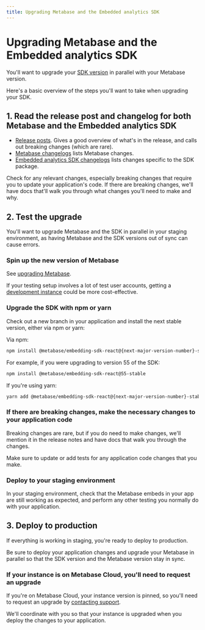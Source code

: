 ```yaml
---
title: Upgrading Metabase and the Embedded analytics SDK
---
```


# Upgrading Metabase and the Embedded analytics SDK

You'll want to upgrade your [SDK version](./version.md) in parallel with your Metabase version.

Here's a basic overview of the steps you'll want to take when upgrading your SDK.

## 1. Read the release post and changelog for both Metabase and the Embedded analytics SDK

- [Release posts](https://www.metabase.com/releases). Gives a good overview of what's in the release, and calls out breaking changes (which are rare).
- [Metabase changelogs](https://www.metabase.com/changelog) lists Metabase changes.
- [Embedded analytics SDK changelogs](https://www.metabase.com/changelog/55) lists changes specific to the SDK package.

Check for any relevant changes, especially breaking changes that require you to update your application's code. If there are breaking changes, we'll have docs that'll walk you through what changes you'll need to make and why.

## 2. Test the upgrade

You'll want to upgrade Metabase and the SDK in parallel in your staging environment, as having Metabase and the SDK versions out of sync can cause errors.

### Spin up the new version of Metabase

See [upgrading Metabase](../../installation-and-operation/upgrading-metabase.md).

If your testing setup involves a lot of test user accounts, getting a [development instance](../../installation-and-operation/development-instance.md) could be more cost-effective.

### Upgrade the SDK with npm or yarn

Check out a new branch in your application and install the next stable version, either via npm or yarn:

Via npm:

```bash
npm install @metabase/embedding-sdk-react@{next-major-version-number}-stable
```

For example, if you were upgrading to version 55 of the SDK:

```bash
npm install @metabase/embedding-sdk-react@55-stable
```

If you're using yarn:

```bash
yarn add @metabase/embedding-sdk-react@{next-major-version-number}-stable
```

### If there are breaking changes, make the necessary changes to your application code

Breaking changes are rare, but if you do need to make changes, we'll mention it in the release notes and have docs that walk you through the changes.

Make sure to update or add tests for any application code changes that you make.

### Deploy to your staging environment

In your staging environment, check that the Metabase embeds in your app are still working as expected, and perform any other testing you normally do with your application.

## 3. Deploy to production

If everything is working in staging, you're ready to deploy to production.

Be sure to deploy your application changes and upgrade your Metabase in parallel so that the SDK version and the Metabase version stay in sync.

### If your instance is on Metabase Cloud, you'll need to request an upgrade

If you're on Metabase Cloud, your instance version is pinned, so you'll need to request an upgrade by [contacting support](https://www.metabase.com/help-premium).

We'll coordinate with you so that your instance is upgraded when you deploy the changes to your application.